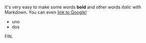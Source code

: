 It's very easy to make some words **bold** and other words *italic* with Markdown.
You can even [link to Google!](http://google.com)
- uno
- dos


FIN.
